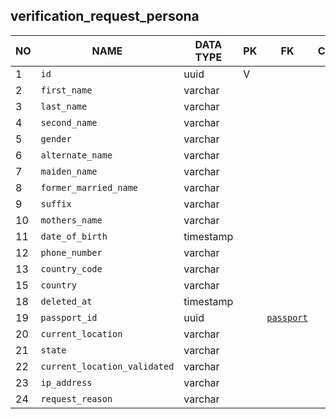 
verification_request_persona
----------------------------


NO | NAME | DATA TYPE | PK | FK | COMMENTS
---|------|-----------|----|----|-------------------
1|`id` | uuid | V |  | 
2|`first_name` | varchar |  |  | 
3|`last_name` | varchar |  |  | 
4|`second_name` | varchar |  |  | 
5|`gender` | varchar |  |  | 
6|`alternate_name` | varchar |  |  | 
7|`maiden_name` | varchar |  |  | 
8|`former_married_name` | varchar |  |  | 
9|`suffix` | varchar |  |  | 
10|`mothers_name` | varchar |  |  | 
11|`date_of_birth` | timestamp |  |  | 
12|`phone_number` | varchar |  |  | 
13|`country_code` | varchar |  |  | 
15|`country` | varchar |  |  | 
18|`deleted_at` | timestamp |  |  | 
19|`passport_id` | uuid |  | [`passport`](passport.md) | 
20|`current_location` | varchar |  |  | 
21|`state` | varchar |  |  | 
22|`current_location_validated` | varchar |  |  | 
23|`ip_address` | varchar |  |  | 
24|`request_reason` | varchar |  |  | 
